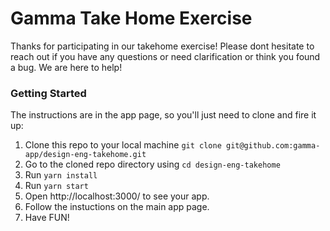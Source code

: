 # Gamma Take Home Exercise

Thanks for participating in our takehome exercise! Please dont hesitate to reach out if you have any questions or need clarification or think you found a bug. We are here to help!

### Getting Started

The instructions are in the app page, so you'll just need to clone and fire it up:

1. Clone this repo to your local machine `git clone git@github.com:gamma-app/design-eng-takehome.git`
2. Go to the cloned repo directory using `cd design-eng-takehome`
3. Run `yarn install`
4. Run `yarn start`
5. Open http://localhost:3000/ to see your app.
6. Follow the instuctions on the main app page.
7. Have FUN!

